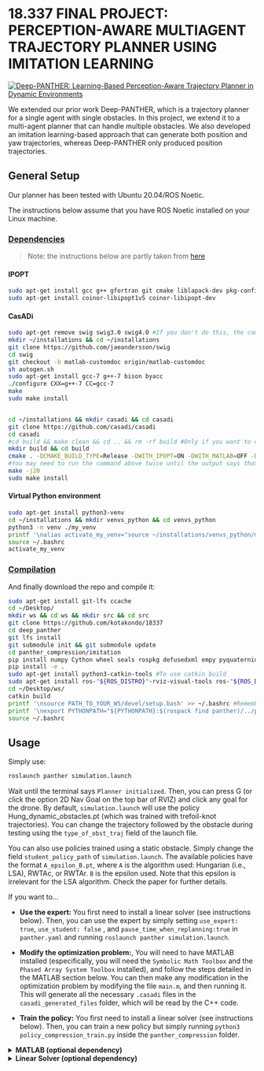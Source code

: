 # 18.337 FINAL PROJECT: PERCEPTION-AWARE MULTIAGENT TRAJECTORY PLANNER USING IMITATION LEARNING #

[![Deep-PANTHER: Learning-Based Perception-Aware Trajectory Planner in Dynamic Environments](./panther/imgs/deep_panther.gif)](https://www.youtube.com/watch?v=53GBjP1jFW8 "Deep-PANTHER: Learning-Based Perception-Aware Trajectory Planner in Dynamic Environments")  

We extended our prior work Deep-PANTHER, which is a trajectory planner for a single agent with single obstacles. In this project, we extend it to a multi-agent planner that can handle multiple obstacles. We also developed an imitation learning-based approach that can generate both position and yaw trajectories, whereas Deep-PANTHER only produced position trajectories.

## General Setup

Our planner has been tested with Ubuntu 20.04/ROS Noetic.

The instructions below assume that you have ROS Noetic installed on your Linux machine.

### <ins>Dependencies<ins>

> Note: the instructions below are partly taken from [here](https://github.com/casadi/casadi/wiki/InstallationLinux#installation-on-linux)

#### IPOPT
```bash
sudo apt-get install gcc g++ gfortran git cmake liblapack-dev pkg-config --install-recommends
sudo apt-get install coinor-libipopt1v5 coinor-libipopt-dev
```

#### CasADi
```bash
sudo apt-get remove swig swig3.0 swig4.0 #If you don't do this, the compilation of casadi may fail with the error "swig error : Unrecognized option -matlab"
mkdir ~/installations && cd ~/installations
git clone https://github.com/jaeandersson/swig
cd swig
git checkout -b matlab-customdoc origin/matlab-customdoc        
sh autogen.sh
sudo apt-get install gcc-7 g++-7 bison byacc
./configure CXX=g++-7 CC=gcc-7            
make
sudo make install


cd ~/installations && mkdir casadi && cd casadi
git clone https://github.com/casadi/casadi
cd casadi 
#cd build && make clean && cd .. && rm -rf build #Only if you want to clean any previous installation/compilation 
mkdir build && cd build
cmake . -DCMAKE_BUILD_TYPE=Release -DWITH_IPOPT=ON -DWITH_MATLAB=OFF -DWITH_PYTHON=ON -DWITH_DEEPBIND=ON ..
#You may need to run the command above twice until the output says that `Ipopt` has been detected (although `IPOPT` is also being detected when you run it for the first time)
make -j20
sudo make install
```
#### Virtual Python environment
```bash
sudo apt-get install python3-venv
cd ~/installations && mkdir venvs_python && cd venvs_python 
python3 -m venv ./my_venv
printf '\nalias activate_my_venv="source ~/installations/venvs_python/my_venv/bin/activate"' >> ~/.bashrc
source ~/.bashrc
activate_my_venv
```

### <ins>Compilation<ins>
And finally download the repo and compile it:

```bash
sudo apt-get install git-lfs ccache 
cd ~/Desktop/
mkdir ws && cd ws && mkdir src && cd src
git clone https://github.com/kotakondo/18337
cd deep_panther
git lfs install
git submodule init && git submodule update
cd panther_compression/imitation
pip install numpy Cython wheel seals rospkg defusedxml empy pyquaternion pytest
pip install -e .
sudo apt-get install python3-catkin-tools #To use catkin build
sudo apt-get install ros-"${ROS_DISTRO}"-rviz-visual-tools ros-"${ROS_DISTRO}"-pybind11-catkin ros-"${ROS_DISTRO}"-tf2-sensor-msgs ros-"${ROS_DISTRO}"-jsk-rviz-plugins
cd ~/Desktop/ws/
catkin build
printf '\nsource PATH_TO_YOUR_WS/devel/setup.bash' >> ~/.bashrc #Remember to change PATH_TO_YOUR_WS
printf '\nexport PYTHONPATH="${PYTHONPATH}:$(rospack find panther)/../panther_compression"' >> ~/.bashrc 
source ~/.bashrc
```

## Usage

Simply use:
```bash
roslaunch panther simulation.launch

```

Wait until the terminal says `Planner initialized`. Then, you can press G (or click the option 2D Nav Goal on the top bar of RVIZ) and click any goal for the drone. By default, `simulation.launch` will use the policy Hung_dynamic_obstacles.pt (which was trained with trefoil-knot trajectories). You can change the trajectory followed by the obstacle during testing using the `type_of_obst_traj` field of the launch file.

You can also use policies trained using a static obstacle. Simply change the field `student_policy_path` of `simulation.launch`. The available policies have the format `A_epsilon_B.pt`, where `A` is the algorithm used: Hungarian (i.e., LSA), RWTAc, or RWTAr. `B` is the epsilon used. Note that this epsilon is irrelevant for the LSA algorithm. Check the paper for further details. 


If you want to...

* **Use the expert:** You first need to install a linear solver (see instructions below). Then, you can use the expert by simply setting `use_expert: true`, `use_student: false` , and `pause_time_when_replanning:true` in `panther.yaml` and running `roslaunch panther simulation.launch`. 

* **Modify the optimization problem:**, You will need to have MATLAB installed (especifically, you will need the `Symbolic Math Toolbox` and the `Phased Array System Toolbox` installed), and follow the steps detailed in the MATLAB section below. You can then make any modification in the optimization problem by modifying the file `main.m`, and then running it. This will generate all the necessary `.casadi` files in the `casadi_generated_files` folder, which will be read by the C++ code.

* **Train the policy:** You first need to install a linear solver (see instructions below). Then, you can train a new policy but simply running `python3 policy_compression_train.py` inside the `panther_compression` folder. 


<details>
  <summary> <b>MATLAB (optional dependency)</b></summary>

First, when installing CasADi following the instructions above, you need to use `-DWITH_MATLAB=ON` instead of `-DWITH_MATLAB=OFF`. Then do the following:

```bash
#Open MATLAB, and type this:
edit(fullfile(userpath,'startup.m'))
#And in that file, add this line line 
addpath(genpath('/usr/local/matlab/'))
```

Now, you can restart Matlab (or run the file `startup.m`), and make sure this works:

```bash
import casadi.*
x = MX.sym('x')
disp(jacobian(sin(x),x))
```

</details>

<details>
  <summary> <b>Linear Solver (optional dependency)</b></summary>

Go to [http://www.hsl.rl.ac.uk/ipopt/](http://www.hsl.rl.ac.uk/ipopt/), click on `Personal Licence, Source` to install the solver `MA27` (free for everyone), and fill and submit the form. Once you receive the corresponding email, download the compressed file, uncompress it, and place it in the folder `~/installations` (for example). Then execute the following commands:

> Note: the instructions below follow [this](https://github.com/casadi/casadi/wiki/Obtaining-HSL) closely

```bash
cd ~/installations/coinhsl-2015.06.23
wget http://glaros.dtc.umn.edu/gkhome/fetch/sw/metis/OLD/metis-4.0.3.tar.gz #This is the metis version used in the configure file of coinhsl
tar xvzf metis-4.0.3.tar.gz
#sudo make uninstall && sudo make clean #Only needed if you have installed it before
./configure LIBS="-llapack" --with-blas="-L/usr/lib -lblas" CXXFLAGS="-g -O3 -fopenmp" FCFLAGS="-g -O3 -fopenmp" CFLAGS="-g -O3 -fopenmp" #the output should say `checking for metis to compile... yes`
sudo make install #(the files will go to /usr/local/lib)
cd /usr/local/lib
sudo ln -s libcoinhsl.so libhsl.so #(This creates a symbolic link `libhsl.so` pointing to `libcoinhsl.so`). See https://github.com/casadi/casadi/issues/1437
echo "export LD_LIBRARY_PATH='\${LD_LIBRARY_PATH}:/usr/local/lib'" >> ~/.bashrc
```

<details>
  <summary> <b>Note</b></summary>

We recommend to use `MA27`. Alternatively, you can install both `MA27` and `MA57` by clicking on `Coin-HSL Full (Stable) Source` (free for academia) in [http://www.hsl.rl.ac.uk/ipopt/](http://www.hsl.rl.ac.uk/ipopt/) and then following the instructions above. Other alternative is to use the default `mumps` solver (no additional installation required), but its much slower than `MA27` or `MA57` You can change the linear solver used by changing the name of `linear_solver_name` in the file `main.m` and run that file.

Moreover, when using a linear solver different from `mumps`, you may need to start Matlab from the terminal (typing `matlab`). More info [in this issue](https://github.com/casadi/casadi/issues/2032). 

</details>

</details>
